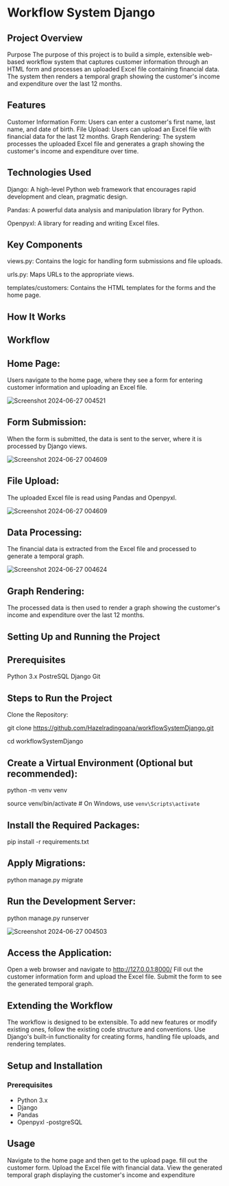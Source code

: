 # Workflow System Django

## Project Overview

Purpose
The purpose of this project is to build a simple, extensible web-based workflow system that captures customer information through an HTML form and processes an uploaded Excel file containing financial data. The system then renders a temporal graph showing the customer's income and expenditure over the last 12 months.

## Features
Customer Information Form: Users can enter a customer's first name, last name, and date of birth.
File Upload: Users can upload an Excel file with financial data for the last 12 months.
Graph Rendering: The system processes the uploaded Excel file and generates a graph showing the customer's income and expenditure over time.


## Technologies Used
Django: A high-level Python web framework that encourages rapid development and clean, pragmatic design.

Pandas: A powerful data analysis and manipulation library for Python.

Openpyxl: A library for reading and writing Excel files.


## Key Components
views.py: Contains the logic for handling form submissions and file uploads.

urls.py: Maps URLs to the appropriate views.

templates/customers: Contains the HTML templates for the forms and the home page.


## How It Works

## Workflow

## Home Page:

Users navigate to the home page, where they see a form for entering customer information and uploading an Excel file.

![Screenshot 2024-06-27 004521](https://github.com/Hazelradingoana/workflowSystemDjango/assets/125089769/d9b476c2-3221-4c6d-9d48-d916dc05ac2a)


## Form Submission:

When the form is submitted, the data is sent to the server, where it is processed by Django views.

![Screenshot 2024-06-27 004609](https://github.com/Hazelradingoana/workflowSystemDjango/assets/125089769/7af32ec6-7a3c-40e7-9817-f4893227fc07)


## File Upload:

The uploaded Excel file is read using Pandas and Openpyxl.

![Screenshot 2024-06-27 004609](https://github.com/Hazelradingoana/workflowSystemDjango/assets/125089769/7af32ec6-7a3c-40e7-9817-f4893227fc07)

## Data Processing:

The financial data is extracted from the Excel file and processed to generate a temporal graph.

![Screenshot 2024-06-27 004624](https://github.com/Hazelradingoana/workflowSystemDjango/assets/125089769/1cc50089-c8b3-40d9-986f-01558078a61e)


## Graph Rendering:

The processed data is then used to render a graph showing the customer's income and expenditure over the last 12 months.

## Setting Up and Running the Project

## Prerequisites
Python 3.x
PostreSQL
Django
Git


## Steps to Run the Project

Clone the Repository:

git clone https://github.com/Hazelradingoana/workflowSystemDjango.git

cd workflowSystemDjango


## Create a Virtual Environment (Optional but recommended):

python -m venv venv

source venv/bin/activate  # On Windows, use `venv\Scripts\activate`

## Install the Required Packages:

pip install -r requirements.txt

## Apply Migrations:

python manage.py migrate

## Run the Development Server:

python manage.py runserver

![Screenshot 2024-06-27 004503](https://github.com/Hazelradingoana/workflowSystemDjango/assets/125089769/0f08e2a0-fd61-4f1a-89cf-934b19fca6ca)


## Access the Application:

Open a web browser and navigate to http://127.0.0.1:8000/
Fill out the customer information form and upload the Excel file.
Submit the form to see the generated temporal graph.


## Extending the Workflow

The workflow is designed to be extensible. To add new features or modify existing ones, follow the existing code structure and conventions. Use Django's built-in functionality for creating forms, handling file uploads, and rendering templates.

## Setup and Installation

### Prerequisites

- Python 3.x
- Django
- Pandas
- Openpyxl
-postgreSQL


## Usage
Navigate to the home page and then get to the upload page.
fill out the customer form.
Upload the Excel file with financial data.
View the generated temporal graph displaying the customer's income and expenditure
